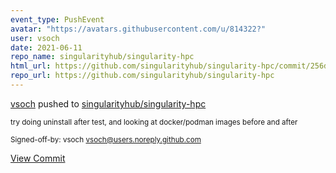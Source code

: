 ```yaml
---
event_type: PushEvent
avatar: "https://avatars.githubusercontent.com/u/814322?"
user: vsoch
date: 2021-06-11
repo_name: singularityhub/singularity-hpc
html_url: https://github.com/singularityhub/singularity-hpc/commit/256dbd159fc8a317436795fdd303cdb2257fa114
repo_url: https://github.com/singularityhub/singularity-hpc
---
```


<a href='https://github.com/vsoch' target='_blank'>vsoch</a> pushed to <a href='https://github.com/singularityhub/singularity-hpc' target='_blank'>singularityhub/singularity-hpc</a>

<small>try doing uninstall after test, and looking at docker/podman images before and after

Signed-off-by: vsoch <vsoch@users.noreply.github.com></small>

<a href='https://github.com/singularityhub/singularity-hpc/commit/256dbd159fc8a317436795fdd303cdb2257fa114' target='_blank'>View Commit</a>